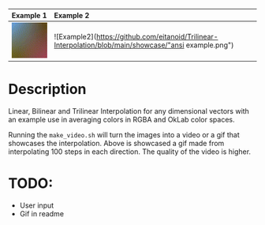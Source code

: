 
| Example 1 | Example 2 |
|:- |:- |
|![example](https://github.com/eitanoid/Trilinear-Interpolation/blob/main/showcase/output.gif) | ![Example2](https://github.com/eitanoid/Trilinear-Interpolation/blob/main/showcase/"ansi example.png")|

# Description
Linear, Bilinear and Trilinear Interpolation for any dimensional vectors with an example use in averaging colors in RGBA and OkLab color spaces.

Running the `make_video.sh` will turn the images into a video or a gif that showcases the interpolation. Above is showcased a gif made from interpolating 100 steps in each direction. The quality of the video is higher.



# TODO:
- User input
- Gif in readme
